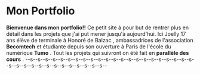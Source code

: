 # Mon Portfolio
**Bienvenue dans mon portfolio!!**
Ce petit site à pour but de rentrer plus en détail dans les projets que j'ai put mener jusqu'à aujourd'hui.
Ici Joelly 17 ans élève de terminale à Honoré de Balzac , ambassadrices de l'association **Becomtech** et étudiante depuis son  ouverture à Paris de l'école du numérique **Tumo** .
Tout les projets qui suivront on été fait en **parallèle des cours** .
 --s--s--s--s--s--s--s--s--s--s--s--s--s--s--s--s--s--s--s--s--s--s--s--s--s--s--s--s--s--s--s--s--s--s--s--
